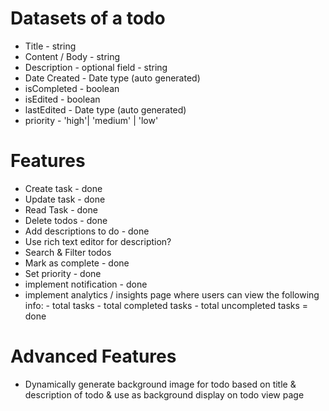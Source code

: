# Datasets of a todo

- Title - string
- Content / Body - string
- Description - optional field - string
- Date Created - Date type (auto generated)
- isCompleted - boolean
- isEdited - boolean
- lastEdited - Date type (auto generated)
- priority - 'high'| 'medium' | 'low'

# Features

- Create task - done
- Update task - done
- Read Task - done
- Delete todos - done
- Add descriptions to do - done
- Use rich text editor for description?
- Search & Filter todos
- Mark as complete - done
- Set priority - done
- implement notification - done
- implement analytics / insights page where users can view the following info: - total tasks - total completed tasks - total uncompleted tasks = done

# Advanced Features

- Dynamically generate background image for todo based on title & description of todo & use as background display on todo view page
